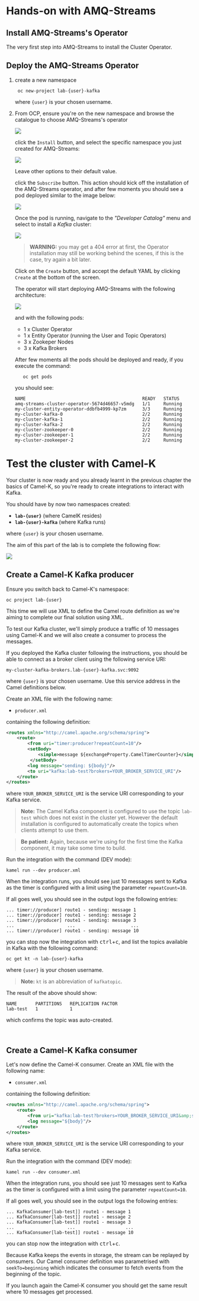 # Hands-on with AMQ-Streams

##  Install AMQ-Streams's Operator

The very first step into AMQ-Streams to install the Cluster Operator.


## Deploy the AMQ-Streams Operator

  1. create a new namespace

          oc new-project lab-{user}-kafka

      where `{user}` is your chosen username.

  2. From OCP, ensure you're on the new namespace and browse the catalogue to choose AMQ-Streams's operator

      ![](images/lab02/operator-amqs.png)

      click the `Install` button, and select the specific namespace you just created for AMQ-Streams:

      ![](images/lab02/operator-amqs-installation.png)

      Leave other options to their default value.

      click the `Subscribe` button. This action should kick off the installation of the AMQ-Streams operator, and after few moments you should see a pod deployed similar to the image below:

      ![](images/lab02/operator-amqs-pod.png)

      Once the pod is running, navigate to the _"Developer Catalog"_ menu and select to install a _Kafka_ cluster:

      ![](images/lab02/operator-amqs-installation-k-instance.png)

      > **WARNING:** you may get a 404 error at first, the Operator installation may still be working behind the scenes, if this is the case, try again a bit later.

      Click on the `Create` button, and accept the default YAML by clicking `Create` at the bottom of the screen.

      The operator will start deploying AMQ-Streams with the following architecture:

      ![](images/lab02/deployment-amqs-architecture.png)

      and with the following pods:

      - 1 x Cluster Operator
      - 1 x Entity Operator (running the User and Topic Operators)
      - 3 x Zookeper Nodes
      - 3 x Kafka Brokers

      After few moments all the pods should be deployed and ready, if you execute the command:

            oc get pods

      you should see:

      ```shell
      NAME                                            READY   STATUS
      amq-streams-cluster-operator-5674d46657-v5mdg   1/1     Running
      my-cluster-entity-operator-ddbfb4999-kp7zm      3/3     Running
      my-cluster-kafka-0                              2/2     Running
      my-cluster-kafka-1                              2/2     Running
      my-cluster-kafka-2                              2/2     Running
      my-cluster-zookeeper-0                          2/2     Running
      my-cluster-zookeeper-1                          2/2     Running
      my-cluster-zookeeper-2                          2/2     Running
      ```

# Test the cluster with Camel-K

Your cluster is now ready and you already learnt in the previous chapter the basics of Camel-K, so you're ready to create integrations to interact with Kafka.

You should have by now two namespaces created:

 - **`lab-{user}`** (where CamelK resides)
 - **`lab-{user}-kafka`** (where Kafka runs)

where `{user}` is your chosen username.

The aim of this part of the lab is to complete the following flow:

![](images/lab02/kafka-end-to-end.png)


## Create a Camel-K Kafka producer

Ensure you switch back to Camel-K's namespace:

    oc project lab-{user}

This time we will use XML to define the Camel route definition as we're aiming to complete our final solution using XML.

To test our Kafka cluster, we'll simply produce a traffic of 10 messages using Camel-K and we will also create a consumer to process the messages.

If you deployed the Kafka cluster following the instructions, you should be able to connect as a broker client using the following service URI:

    my-cluster-kafka-brokers.lab-{user}-kafka.svc:9092

where `{user}` is your chosen username. Use this service address in the Camel definitions below.

Create an XML file with the following name:

 - `producer.xml`

containing the following definition:

```xml
<routes xmlns="http://camel.apache.org/schema/spring">
    <route>
        <from uri="timer:producer?repeatCount=10"/>
        <setBody>
            <simple>message ${exchangeProperty.CamelTimerCounter}</simple>
         </setBody>
        <log message="sending: ${body}"/>
        <to uri="kafka:lab-test?brokers=YOUR_BROKER_SERVICE_URI"/>
    </route>
</routes>
```
where `YOUR_BROKER_SERVICE_URI` is the service URI corresponding to your Kafka service.

> **Note:** The Camel Kafka component is configured to use the topic `lab-test` which does not exist in the cluster yet. However the default installation is configured to automatically create the topics when clients attempt to use them.

> **Be patient:** Again, because we're using for the first time the Kafka component, it may take some time to build.

Run the integration with the command (DEV mode):

    kamel run --dev producer.xml

When the integration runs, you should see just 10 messages sent to Kafka as the timer is configured with a limit using the parameter `repeatCount=10`.

If all goes well, you should see in the output logs the following entries:

```
... timer://producer] route1 - sending: message 1
... timer://producer] route1 - sending: message 2
... timer://producer] route1 - sending: message 3
...                    ...                     ...
... timer://producer] route1 - sending: message 10
```

you can stop now the integration with <kbd>ctrl</kbd>+<kbd>c</kbd>, and list the topics available in Kafka with the following command:

    oc get kt -n lab-{user}-kafka

where `{user}` is your chosen username.

> **Note:** `kt` is an abbreviation of `kafkatopic`.

The result of the above should show:

```
NAME       PARTITIONS   REPLICATION FACTOR
lab-test   1            1
```

which confirms the topic was auto-created.

</br>

## Create a Camel-K Kafka consumer


Let's now define the Camel-K consumer. Create an XML file with the following name:

 - `consumer.xml`

containing the following definition:

```xml
<routes xmlns="http://camel.apache.org/schema/spring">
    <route>
        <from uri="kafka:lab-test?brokers=YOUR_BROKER_SERVICE_URI&amp;seekTo=beginning"/>
      	<log message="${body}"/>
    </route>
</routes>
```
where `YOUR_BROKER_SERVICE_URI` is the service URI corresponding to your Kafka service.

Run the integration with the command (DEV mode):

    kamel run --dev consumer.xml

When the integration runs, you should see just 10 messages sent to Kafka as the timer is configured with a limit using the parameter `repeatCount=10`.

If all goes well, you should see in the output logs the following entries:

```
... KafkaConsumer[lab-test]] route1 - message 1
... KafkaConsumer[lab-test]] route1 - message 2
... KafkaConsumer[lab-test]] route1 - message 3
...                    ...                   ...
... KafkaConsumer[lab-test]] route1 - message 10
```

you can stop now the integration with <kbd>ctrl</kbd>+<kbd>c</kbd>.

Because Kafka keeps the events in storage, the stream can be replayed by consumers. Our Camel consumer definition was parametrised with `seekTo=beginning` which indicates the consumer to fetch events from the beginning of the topic.

If you launch again the Camel-K consumer you should get the same result where 10 messages get processed.
